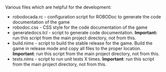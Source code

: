 Various files which are helpful for the development:

* robodocada.rc     - configuration script for ROBODoc to generate the code
                      documentation of the game
* robodoc.css       - CSS style for the code documentation of the game
* generatedocs.tcl  - script to generate code documentation. **Important:** run
                      this script from the main project directory, not from
                      this.
* build.nims        - script to build the stable release for the game. Build
                      the game in release mode and copy all files to the proper
                      location. **Important**: run this script from the main
                      project directory, not from this.
* tests.nims        - script to run unit tests X times. **Important**: run this
                      script from the main project directory, not from this.
